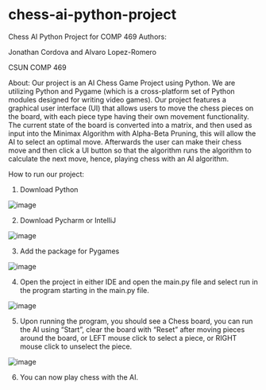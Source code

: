 # chess-ai-python-project
Chess AI Python Project for COMP 469
Authors:

Jonathan Cordova and
Alvaro Lopez-Romero

CSUN COMP 469

About:
Our project is an AI Chess Game Project using Python. We are utilizing Python and Pygame (which is a cross-platform set of Python modules designed for writing video games). Our project features a graphical user interface (UI) that allows users to move the chess pieces on the board, with each piece type having their own movement functionality. The current state of the board is converted into a matrix, and then used as input into the Minimax Algorithm with Alpha-Beta Pruning, this will allow the AI to select an optimal move. Afterwards the user can make their chess move and then click a UI button so that the algorithm runs the algorithm to calculate the next move, hence, playing chess with an AI algorithm.

How to run our project:
1. Download Python

![image](https://user-images.githubusercontent.com/29684905/235262840-9bec7ba0-c9d9-40c6-94c6-8ad7caa60b11.png)

2. Download Pycharm or IntelliJ

![image](https://user-images.githubusercontent.com/29684905/235262890-d3619ac8-c4fa-4f74-a8f4-401863bf5d89.png)

3. Add the package for Pygames

![image](https://user-images.githubusercontent.com/29684905/235262929-c9503bcd-7345-4185-8f14-40c91168c278.png)

4. Open the project in either IDE and open the main.py file and select run in the program starting in the main.py file.

![image](https://user-images.githubusercontent.com/29684905/235263042-a06a0df1-8d5b-4785-8b69-3ba1b3735460.png)

5. Upon running the program, you should see a Chess board, you can run the AI using “Start”, clear the board with “Reset” after moving pieces around the board, or LEFT mouse click to select a piece, or RIGHT mouse click to unselect the piece.

![image](https://user-images.githubusercontent.com/29684905/235263059-619ef7e1-21a0-4adb-9546-0b9bc0b4561d.png)

6. You can now play chess with the AI.


